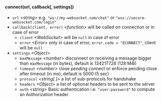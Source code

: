 

#### connect(url, callback[, settings])

* `url` _\<string>_
    e.g. `"ws://my-websocket.com/chat"` or `"wss://secure-websocket.com/login"`
* `callback(client, error)` _\<function>_
    will be called on connection or in case of error
    * `client` _\<WebSocket>_ will be `null` in case of error
    * `error` _\<Error>_ only in case of error, `error.code = "ECONNECT"`, client will be `null`
* `settings` _\<Object>_
    * `maxMessage` _\<number>_ disconnect on receiving a message bigger than `maxMessage` (in bytes),
      default is 134217728 (128 MiB)
    * `timeout` _\<number>_  close pending connect or enforce pending close after timeout (in ms),
      default is 5000 (5 sec)
    * `protocol` _\<string[ ]>_ a list of sub-protocols for handshake
    * `headers` _\<Object>_ a list of optional headers to be sent to the server
    * `auth` _\<string>_ Basic authentication i.e. `"user:password"` to compute an Authorization header

